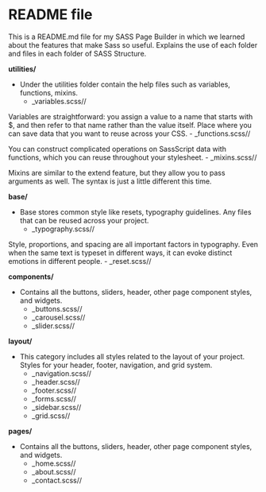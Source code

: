 # README file 
This is a README.md file for my SASS Page Builder in which we learned about the features that make Sass so useful. Explains the use of each folder and files in each folder of SASS Structure.

**utilities/** 
- Under the utilities folder contain the help files such as variables, functions, mixins.
    - _variables.scss//

Variables are straightforward: you assign a value to a name that starts with $, and then refer to that name rather than the value itself. Place where you can save data that you want to reuse across your CSS.
    - _functions.scss//

You can construct complicated operations on SassScript data with functions, which you can reuse throughout your stylesheet.
    - _mixins.scss//

Mixins are similar to the extend feature, but they allow you to pass arguments as well. The syntax is just a little different this time.    

**base/**
- Base stores common style like resets, typography guidelines. Any files that can be reused across your project.
    - _typography.scss//

Style, proportions, and spacing are all important factors in typography. Even when the same text is typeset in different ways, it can evoke distinct emotions in different people.
    - _reset.scss//

**components/**
- Contains all the buttons, sliders, header, other page component styles, and widgets.
    - _buttons.scss//
    - _carousel.scss//
    - _slider.scss//  

**layout/**
- This category includes all styles related to the layout of your project. Styles for your header, footer, navigation, and grid system.
    - _navigation.scss//
    - _header.scss//
    - _footer.scss// 
    - _forms.scss//
    - _sidebar.scss//
    - _grid.scss//    

**pages/**
- Contains all the buttons, sliders, header, other page component styles, and widgets.
    - _home.scss//
    - _about.scss//
    - _contact.scss//  

